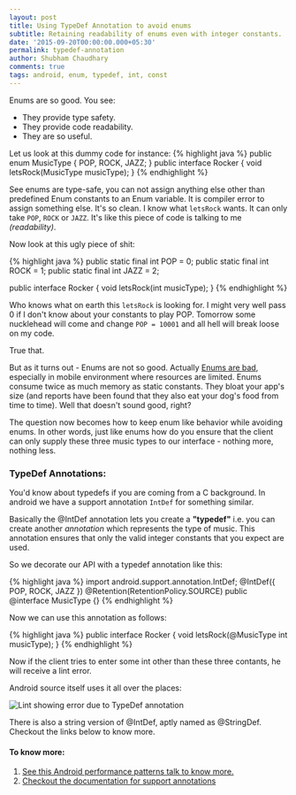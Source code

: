 ```yaml
---
layout: post
title: Using TypeDef Annotation to avoid enums
subtitle: Retaining readability of enums even with integer constants.
date: '2015-09-20T00:00:00.000+05:30'
permalink: typedef-annotation
author: Shubham Chaudhary
comments: true
tags: android, enum, typedef, int, const
---
```


Enums are so good. You see:

* They provide type safety.
* They provide code readability.
* They are so useful.

Let us look at this dummy code for instance:
{% highlight java %}
public enum MusicType {
    POP,
    ROCK,
    JAZZ;
}
public interface Rocker {
    void letsRock(MusicType musicType);
}
{% endhighlight %}

See enums are type-safe, you can not assign anything else other than
predefined Enum constants to an Enum variable. It is compiler error to assign
something else.
It's so clean. I know what `letsRock` wants. It can only take `POP`, `ROCK` or
`JAZZ`. It's like this piece of code is talking to me _(readability)_.

Now look at this ugly piece of shit:

{% highlight java %}
public static final int POP = 0;
public static final int ROCK = 1;
public static final int JAZZ = 2;

public interface Rocker {
    void letsRock(int musicType);
}
{% endhighlight %}

Who knows what on earth this `letsRock` is looking for. I might very well pass 0
if I don't know about your constants to play POP. Tomorrow some nucklehead will
come and change `POP = 10001` and all hell will break loose on my code.

True that.

But as it turns out - Enums are not so good.
Actually [Enums are bad][pref-matters], especially in mobile environment
where resources are limited.
Enums consume twice as much memory as static constants. They bloat your app's
 size (and reports have been found that they also eat your dog's food
from time to time). Well that doesn't sound good, right?

The question now becomes how to keep enum like behavior while avoiding enums.
In other words, just like enums how do you ensure that the client can only
supply these three music types to our interface - nothing more, nothing less.

### TypeDef Annotations:

You'd know about typedefs if you are coming from a C background. In android we
have a support annotation `IntDef` for something similar.

Basically the @IntDef annotation lets you create a **"typedef"** i.e. you can
create another _annotation_ which represents the type of music.
This annotation ensures that only the valid integer constants that you expect
are used.

So we decorate our API with a typedef annotation like this:

{% highlight java %}
import android.support.annotation.IntDef;
@IntDef({
    POP,
    ROCK,
    JAZZ
})
@Retention(RetentionPolicy.SOURCE)
public @interface MusicType {}
{% endhighlight %}

Now we can use this annotation as follows:

{% highlight java %}
public interface Rocker {
    void letsRock(@MusicType int musicType);
}
{% endhighlight %}

Now if the client tries to enter some int other than these three contants, he
will receive a lint error.

Android source itself uses it all over the places:

![Lint showing error due to TypeDef annotation][typedef-error]

There is also a string version of @IntDef, aptly named as @StringDef. Checkout
the links below to know more.

#### To know more:

1. [See this Android performance patterns talk to know more.][pref-matters]
1. [Checkout the documentation for support annotations][support-annotations]

[pref-matters]: https://www.youtube.com/watch?v=Hzs6OBcvNQE
[support-annotations]: http://tools.android.com/tech-docs/support-annotations
[typedef-error]: {{site.baseurl}}/img/android-typedef.png
